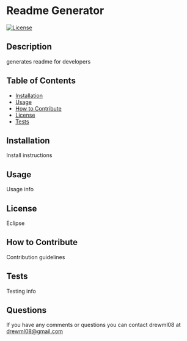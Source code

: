 # Readme Generator
[![License](https://img.shields.io/badge/License-EPL%201.0-red.svg)](https://opensource.org/licenses/EPL-1.0) 

## Description 
generates readme for developers

## Table of Contents 
- [Installation](#installation) 
- [Usage](#usage) 
- [How to Contribute](#how-to-contribute) 
- [License](#license) 
- [Tests](#tests) 

## Installation 
Install instructions

## Usage 
Usage info

## License 
Eclipse

## How to Contribute 
Contribution guidelines

## Tests 
Testing info

## Questions 
If you have any comments or questions you can contact drewml08 at <drewml08@gmail.com> 
